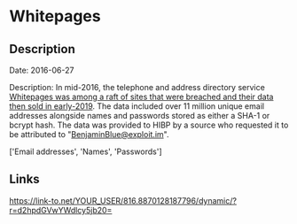 # Whitepages

## Description

Date: 2016-06-27

Description:
In mid-2016, the telephone and address directory service <a href="https://www.theregister.co.uk/2019/02/11/620_million_hacked_accounts_dark_web/" target="_blank" rel="noopener">Whitepages was among a raft of sites that were breached and their data then sold in early-2019</a>. The data included over 11 million unique email addresses alongside names and passwords stored as either a SHA-1 or bcrypt hash. The data was provided to HIBP by a source who requested it to be attributed to &quot;BenjaminBlue@exploit.im&quot;.


['Email addresses', 'Names', 'Passwords']

## Links

https://link-to.net/YOUR_USER/816.8870128187796/dynamic/?r=d2hpdGVwYWdlcy5jb20=